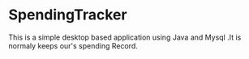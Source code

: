 # SpendingTracker
This is  a simple desktop based application using Java and Mysql .It is normaly keeps our's spending Record.
